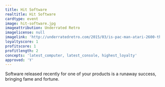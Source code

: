 ```yaml
---
title: Hit Software
realtitle: Hit Software
cardtype: event
image: hit-software.jpg
imageattribution: Underrated Retro
imagelicense: null
imagelink: 'http://underratedretro.com/2015/03/is-pac-man-atari-2600-that-bad/'
loyaltyscore: 1
profitscore: 1
profitlength: 2
concepts: 'latest_computer, latest_console, highest_loyalty'
approved: 'Y'
---
```


Software released recently for one of your products is a runaway success, bringing fame and fortune.

